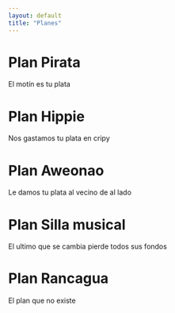 ```yaml
---
layout: default
title: "Planes"
---
```


# Plan Pirata
El motín es tu plata

# Plan Hippie
Nos gastamos tu plata en cripy

# Plan Aweonao
Le damos tu plata al vecino de al lado

# Plan Silla musical
El ultimo que se cambia pierde todos sus fondos

# Plan Rancagua
El plan que no existe